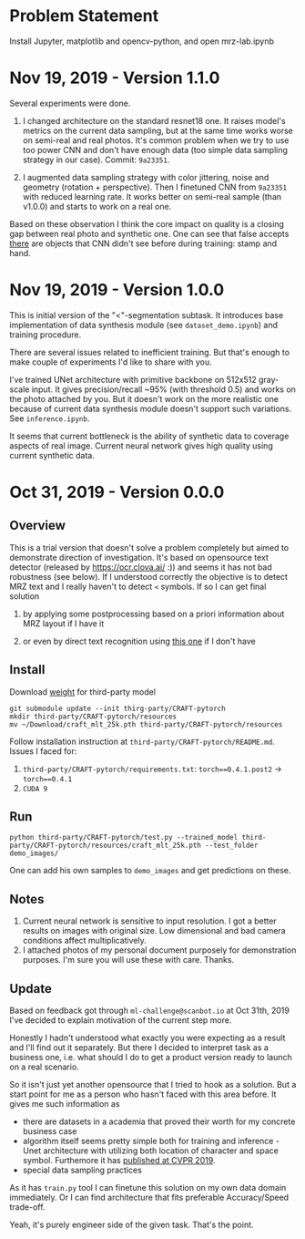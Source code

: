 # Problem Statement
Install Jupyter, matplotlib and opencv-python, and open mrz-lab.ipynb

# Nov 19, 2019 - Version 1.1.0
Several experiments were done.

1. I changed architecture on the standard resnet18 one. It raises model's metrics on the current data sampling, but at the same time works worse on semi-real and real photos. It's common problem when we try to use too power CNN and don't have enough data (too simple data sampling strategy in our case). Commit: `9a23351`. 

2. I augmented data sampling strategy with color jittering, noise and geometry (rotation + perspective). Then I finetuned CNN from `9a23351` with reduced learning rate. It works better on semi-real sample (than v1.0.0) and starts to work on a real one.

Based on these observation I think the core impact on quality is a closing gap between real photo and synthetic one. One can see that false accepts [there](`dataset_demo.ipynb`) are objects that CNN didn't see before during training: stamp and hand.  

# Nov 19, 2019 - Version 1.0.0
This is initial version of the "<"-segmentation subtask. It introduces base implementation of data synthesis module (see `dataset_demo.ipynb`) and training procedure. 

There are several issues related to inefficient training. But that's enough to make couple of experiments I'd like to share with you.

I've trained UNet architecture with primitive backbone on 512x512 gray-scale input. It gives precision/recall ~95% (with threshold 0.5) and works on the photo attached by you. But it doesn't work on the more realistic one because of current data synthesis module doesn't support such variations. See `inference.ipynb`.

It seems that current bottleneck is the ability of synthetic data to coverage aspects of real image. Current neural network gives high quality using current synthetic data.

# Oct 31, 2019 - Version 0.0.0
## Overview
This is a trial version that doesn't solve a problem completely but aimed to demonstrate direction of investigation. It's based on opensource text detector (released by https://ocr.clova.ai/ :)) and seems it has not bad robustness (see below). If I understood correctly the objective is to detect MRZ text and I really haven't to detect `<` symbols.
If so I can get final solution

1) by applying some postprocessing based on a priori information about MRZ layout if I have it

2) or even by direct text recognition using [this one](https://github.com/clovaai/deep-text-recognition-benchmark) if I don't have

## Install
Download [weight](https://drive.google.com/open?id=1Jk4eGD7crsqCCg9C9VjCLkMN3ze8kutZ) for third-party model
```
git submodule update --init thirg-party/CRAFT-pytorch
mkdir third-party/CRAFT-pytorch/resources
mv ~/Download/craft_mlt_25k.pth third-party/CRAFT-pytorch/resources
```
Follow installation instruction at `third-party/CRAFT-pytorch/README.md`. Issues I faced for:
1) `third-party/CRAFT-pytorch/requirements.txt`: `torch==0.4.1.post2` -> `torch==0.4.1`
2) `CUDA 9`

## Run
```
python third-party/CRAFT-pytorch/test.py --trained_model third-party/CRAFT-pytorch/resources/craft_mlt_25k.pth --test_folder demo_images/
```
One can add his own samples to `demo_images` and get predictions on these.

## Notes
1. Current neural network is sensitive to input resolution. I got a better results on images with original size. Low dimensional and bad camera conditions affect multiplicatively.
2. I attached photos of my personal document purposely for demonstration purposes. I'm sure you will use these with care. Thanks.

## Update
Based on feedback got through `ml-challenge@scanbot.io` at Oct 31th, 2019 I've decided to explain motivation of the current step more. 

Honestly I hadn't understood what exactly you were expecting as a result and I'll find out it separately. But there I decided to interpret task as a business one, i.e. what should I do to get a product version ready to launch on a real scenario.

So it isn't just yet another opensource that I tried to hook as a solution. But a start point for me as a person who hasn't faced with this area before. It gives me such information as 
* there are datasets in a academia that proved their worth for my concrete business case
* algorithm itself seems pretty simple both for training and inference - Unet architecture with utilizing both location of character and space symbol. Furthemore it has [published at CVPR 2019](http://openaccess.thecvf.com/content_CVPR_2019/papers/Baek_Character_Region_Awareness_for_Text_Detection_CVPR_2019_paper.pdf).
* special data sampling practices

As it has `train.py` tool I can finetune this solution on my own data domain immediately. Or I can find architecture that fits preferable Accuracy/Speed trade-off.

Yeah, it's purely engineer side of the given task. That's the point.
